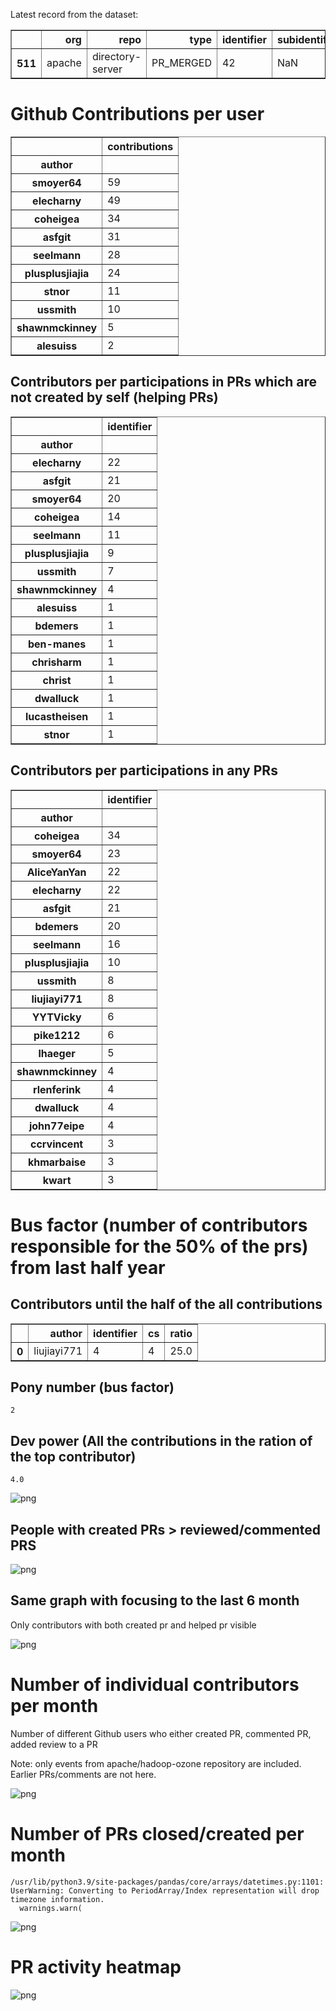 Latest record from the dataset:




<div>
<table border="1" class="dataframe">
  <thead>
    <tr style="text-align: right;">
      <th></th>
      <th>org</th>
      <th>repo</th>
      <th>type</th>
      <th>identifier</th>
      <th>subidentifier</th>
      <th>date</th>
      <th>author</th>
      <th>owner</th>
      <th>project</th>
    </tr>
  </thead>
  <tbody>
    <tr>
      <th>511</th>
      <td>apache</td>
      <td>directory-server</td>
      <td>PR_MERGED</td>
      <td>42</td>
      <td>NaN</td>
      <td>2021-02-11 03:12:27+00:00</td>
      <td>elecharny</td>
      <td>coheigea</td>
      <td>directory</td>
    </tr>
  </tbody>
</table>
</div>



# Github Contributions per user





<div>
<table border="1" class="dataframe">
  <thead>
    <tr style="text-align: right;">
      <th></th>
      <th>contributions</th>
    </tr>
    <tr>
      <th>author</th>
      <th></th>
    </tr>
  </thead>
  <tbody>
    <tr>
      <th>smoyer64</th>
      <td>59</td>
    </tr>
    <tr>
      <th>elecharny</th>
      <td>49</td>
    </tr>
    <tr>
      <th>coheigea</th>
      <td>34</td>
    </tr>
    <tr>
      <th>asfgit</th>
      <td>31</td>
    </tr>
    <tr>
      <th>seelmann</th>
      <td>28</td>
    </tr>
    <tr>
      <th>plusplusjiajia</th>
      <td>24</td>
    </tr>
    <tr>
      <th>stnor</th>
      <td>11</td>
    </tr>
    <tr>
      <th>ussmith</th>
      <td>10</td>
    </tr>
    <tr>
      <th>shawnmckinney</th>
      <td>5</td>
    </tr>
    <tr>
      <th>alesuiss</th>
      <td>2</td>
    </tr>
  </tbody>
</table>
</div>



## Contributors per participations in PRs which are not created by self (helping PRs)




<div>
<table border="1" class="dataframe">
  <thead>
    <tr style="text-align: right;">
      <th></th>
      <th>identifier</th>
    </tr>
    <tr>
      <th>author</th>
      <th></th>
    </tr>
  </thead>
  <tbody>
    <tr>
      <th>elecharny</th>
      <td>22</td>
    </tr>
    <tr>
      <th>asfgit</th>
      <td>21</td>
    </tr>
    <tr>
      <th>smoyer64</th>
      <td>20</td>
    </tr>
    <tr>
      <th>coheigea</th>
      <td>14</td>
    </tr>
    <tr>
      <th>seelmann</th>
      <td>11</td>
    </tr>
    <tr>
      <th>plusplusjiajia</th>
      <td>9</td>
    </tr>
    <tr>
      <th>ussmith</th>
      <td>7</td>
    </tr>
    <tr>
      <th>shawnmckinney</th>
      <td>4</td>
    </tr>
    <tr>
      <th>alesuiss</th>
      <td>1</td>
    </tr>
    <tr>
      <th>bdemers</th>
      <td>1</td>
    </tr>
    <tr>
      <th>ben-manes</th>
      <td>1</td>
    </tr>
    <tr>
      <th>chrisharm</th>
      <td>1</td>
    </tr>
    <tr>
      <th>christ</th>
      <td>1</td>
    </tr>
    <tr>
      <th>dwalluck</th>
      <td>1</td>
    </tr>
    <tr>
      <th>lucastheisen</th>
      <td>1</td>
    </tr>
    <tr>
      <th>stnor</th>
      <td>1</td>
    </tr>
  </tbody>
</table>
</div>



## Contributors per participations in any PRs




<div>
<table border="1" class="dataframe">
  <thead>
    <tr style="text-align: right;">
      <th></th>
      <th>identifier</th>
    </tr>
    <tr>
      <th>author</th>
      <th></th>
    </tr>
  </thead>
  <tbody>
    <tr>
      <th>coheigea</th>
      <td>34</td>
    </tr>
    <tr>
      <th>smoyer64</th>
      <td>23</td>
    </tr>
    <tr>
      <th>AliceYanYan</th>
      <td>22</td>
    </tr>
    <tr>
      <th>elecharny</th>
      <td>22</td>
    </tr>
    <tr>
      <th>asfgit</th>
      <td>21</td>
    </tr>
    <tr>
      <th>bdemers</th>
      <td>20</td>
    </tr>
    <tr>
      <th>seelmann</th>
      <td>16</td>
    </tr>
    <tr>
      <th>plusplusjiajia</th>
      <td>10</td>
    </tr>
    <tr>
      <th>ussmith</th>
      <td>8</td>
    </tr>
    <tr>
      <th>liujiayi771</th>
      <td>8</td>
    </tr>
    <tr>
      <th>YYTVicky</th>
      <td>6</td>
    </tr>
    <tr>
      <th>pike1212</th>
      <td>6</td>
    </tr>
    <tr>
      <th>lhaeger</th>
      <td>5</td>
    </tr>
    <tr>
      <th>shawnmckinney</th>
      <td>4</td>
    </tr>
    <tr>
      <th>rlenferink</th>
      <td>4</td>
    </tr>
    <tr>
      <th>dwalluck</th>
      <td>4</td>
    </tr>
    <tr>
      <th>john77eipe</th>
      <td>4</td>
    </tr>
    <tr>
      <th>ccrvincent</th>
      <td>3</td>
    </tr>
    <tr>
      <th>khmarbaise</th>
      <td>3</td>
    </tr>
    <tr>
      <th>kwart</th>
      <td>3</td>
    </tr>
  </tbody>
</table>
</div>



# Bus factor (number of contributors responsible for the 50% of the prs) from last half year

## Contributors until the half of the all contributions




<div>
<table border="1" class="dataframe">
  <thead>
    <tr style="text-align: right;">
      <th></th>
      <th>author</th>
      <th>identifier</th>
      <th>cs</th>
      <th>ratio</th>
    </tr>
  </thead>
  <tbody>
    <tr>
      <th>0</th>
      <td>liujiayi771</td>
      <td>4</td>
      <td>4</td>
      <td>25.0</td>
    </tr>
  </tbody>
</table>
</div>



## Pony number (bus factor)




    2



## Dev power (All the contributions in the ration of the top contributor)




    4.0




    
![png](github-contributions_files/github-contributions_18_0.png)
    


## People with created PRs > reviewed/commented PRS


    
![png](github-contributions_files/github-contributions_21_0.png)
    


## Same graph with focusing to the last 6 month

Only contributors with both created pr and helped pr visible


    
![png](github-contributions_files/github-contributions_25_0.png)
    


# Number of individual contributors per month

Number of different Github users who either created PR, commented PR, added review to a PR

Note: only events from apache/hadoop-ozone repository are included. Earlier PRs/comments are not here.


    
![png](github-contributions_files/github-contributions_28_0.png)
    


# Number of PRs closed/created per month

    /usr/lib/python3.9/site-packages/pandas/core/arrays/datetimes.py:1101: UserWarning: Converting to PeriodArray/Index representation will drop timezone information.
      warnings.warn(



    
![png](github-contributions_files/github-contributions_31_0.png)
    


# PR activity heatmap


    
![png](github-contributions_files/github-contributions_34_0.png)
    


